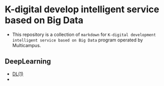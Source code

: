 # K-digital develop intelligent service based on Big Data 

* This repository is a collection of  `markdown` for `K-digital development intelligent service based on Big Data` program operated by Multicampus.

## DeepLearning

* [DL(1)](./0824/0824_Deeplearning1.md)
* 
